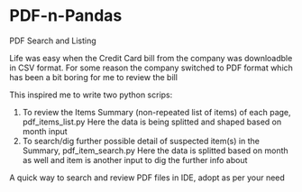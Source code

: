 # PDF-n-Pandas
PDF Search and Listing

Life was easy when the Credit Card bill from the company was downloadble in CSV format. For some reason the company switched to PDF format which 
has been a bit boring for me to review the bill

This inspired me to write two python scrips: 

1. To review the Items Summary (non-repeated list of items) of each page, pdf_items_list.py
   Here the data is being splitted and shaped based on month input 
3. To search/dig further possible detail of suspected item(s) in the Summary, pdf_item_search.py
   Here the data is splitted based on month as well and item is another input to dig the further info about
 
A quick way to search and review PDF files in IDE, adopt as per your need 
